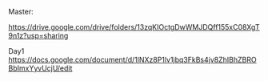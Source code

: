Master:

https://drive.google.com/drive/folders/13zqKIOctgDwWMJDQff155xC08XgT9n1z?usp=sharing


Day1
https://docs.google.com/document/d/1lNXz8P1lv1jbq3FkBs4jv8ZhIBhZBROBbImxYyvUcjU/edit